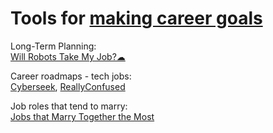 
# Tools for [making career goals](https://adequate.life/jobs-2/)

Long-Term Planning:  
[Will Robots Take My Job?☁](https://www.replacedbyrobot.info/)

Career roadmaps - tech jobs:  
[Cyberseek](https://www.cyberseek.org/),
[ReallyConfused](https://reallyconfused.co/)

Job roles that tend to marry:  
[Jobs that Marry Together the Most](https://flowingdata.com/2021/05/26/jobs-that-marry-together/)
